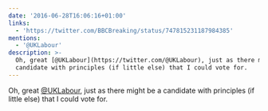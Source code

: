 ```yaml
---
date: '2016-06-28T16:06:16+01:00'
links:
  - 'https://twitter.com/BBCBreaking/status/747815231187984385'
mentions:
  - '@UKLabour'
description: >-
  Oh, great [@UKLabour](https://twitter.com/@UKLabour), just as there might be a
  candidate with principles (if little else) that I could vote for.
---
```

Oh, great [@UKLabour](https://twitter.com/@UKLabour), just as there might be a candidate with principles (if little else) that I could vote for. 
